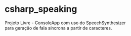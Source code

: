 ﻿# csharp_speaking

Projeto Livre - ConsoleApp com uso do SpeechSynthesizer\
para geração de fala síncrona a partir de caracteres.